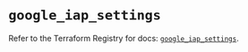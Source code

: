 # `google_iap_settings`

Refer to the Terraform Registry for docs: [`google_iap_settings`](https://registry.terraform.io/providers/hashicorp/google-beta/6.20.0/docs/resources/google_iap_settings).
